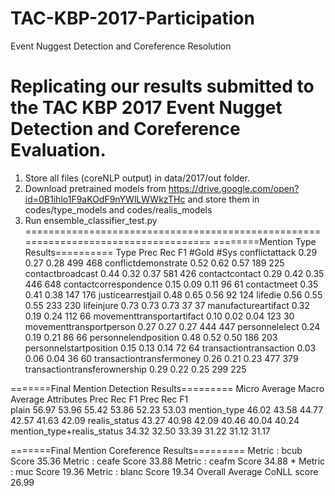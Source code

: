 # TAC-KBP-2017-Participation
Event Nuggest Detection and Coreference Resolution

Replicating our results submitted to the TAC KBP 2017 Event Nugget Detection and Coreference Evaluation.
=======================================================================================================
1) Store all files (coreNLP output) in data/2017/out folder.
2) Download pretrained models from https://drive.google.com/open?id=0B1ihlo1F9aKOdF9nYWlLWWkzTHc and store them in codes/type_models and codes/realis_models 
3) Run ensemble_classifier_test.py
===================================================================================
========Mention Type Results==========
                        Type	Prec	Rec	F1	#Gold	#Sys
              conflictattack	0.29	0.27	0.28	499	468
         conflictdemonstrate	0.52	0.62	0.57	189	225
            contactbroadcast	0.44	0.32	0.37	581	426
              contactcontact	0.29	0.42	0.35	446	648
       contactcorrespondence	0.15	0.09	0.11	96	61
                 contactmeet	0.35	0.41	0.38	147	176
           justicearrestjail	0.48	0.65	0.56	92	124
                     lifedie	0.56	0.55	0.55	233	230
                  lifeinjure	0.73	0.73	0.73	37	37
         manufactureartifact	0.32	0.19	0.24	112	66
   movementtransportartifact	0.10	0.02	0.04	123	30
     movementtransportperson	0.27	0.27	0.27	444	447
              personnelelect	0.24	0.19	0.21	86	66
        personnelendposition	0.48	0.52	0.50	186	203
      personnelstartposition	0.15	0.13	0.14	72	64
      transactiontransaction	0.03	0.06	0.04	36	60
    transactiontransfermoney	0.26	0.21	0.23	477	379
transactiontransferownership	0.29	0.22	0.25	299	225

=======Final Mention Detection Results=========
                          	     Micro Average	     Macro Average
                Attributes	Prec  	Rec  	F1   	Prec  	Rec  	F1   
                     plain	56.97	53.96	55.42	53.86	52.23	53.03
              mention_type	46.02	43.58	44.77	42.57	41.63	42.09
             realis_status	43.27	40.98	42.09	40.46	40.04	40.24
mention_type+realis_status	34.32	32.50	33.39	31.22	31.12	31.17

=======Final Mention Coreference Results=========
Metric : bcub	Score	35.36
Metric : ceafe	Score	33.88
Metric : ceafm	Score	34.88 *
Metric : muc	Score	19.36
Metric : blanc	Score	19.34
Overall Average CoNLL score	26.99
